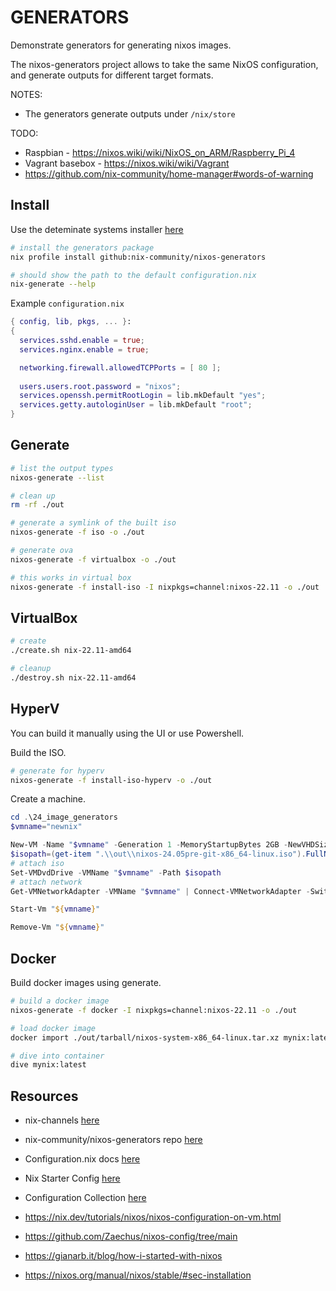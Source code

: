 # GENERATORS

Demonstrate generators for generating nixos images.  

The nixos-generators project allows to take the same NixOS configuration, and generate outputs for different target formats.  

NOTES:

* The generators generate outputs under `/nix/store`

TODO:

* Raspbian - https://nixos.wiki/wiki/NixOS_on_ARM/Raspberry_Pi_4
* Vagrant basebox - https://nixos.wiki/wiki/Vagrant
* https://github.com/nix-community/home-manager#words-of-warning

## Install

Use the deteminate systems installer [here](../15_determinate_install/README.md)  

```sh
# install the generators package
nix profile install github:nix-community/nixos-generators

# should show the path to the default configuration.nix
nix-generate --help
```

Example `configuration.nix`  

```nix
{ config, lib, pkgs, ... }:
{
  services.sshd.enable = true;
  services.nginx.enable = true;

  networking.firewall.allowedTCPPorts = [ 80 ];
  
  users.users.root.password = "nixos";
  services.openssh.permitRootLogin = lib.mkDefault "yes";
  services.getty.autologinUser = lib.mkDefault "root";
}
```

## Generate

```sh
# list the output types
nixos-generate --list 

# clean up 
rm -rf ./out

# generate a symlink of the built iso
nixos-generate -f iso -o ./out

# generate ova
nixos-generate -f virtualbox -o ./out

# this works in virtual box
nixos-generate -f install-iso -I nixpkgs=channel:nixos-22.11 -o ./out
```

## VirtualBox

```sh
# create
./create.sh nix-22.11-amd64

# cleanup
./destroy.sh nix-22.11-amd64 
```

## HyperV

You can build it manually using the UI or use Powershell.  

Build the ISO.  

```sh
# generate for hyperv
nixos-generate -f install-iso-hyperv -o ./out
```

Create a machine.  

```powershell
cd .\24_image_generators
$vmname="newnix"

New-VM -Name "$vmname" -Generation 1 -MemoryStartupBytes 2GB -NewVHDSizeBytes 10GB -BootDevice CD -NewVHDPath (".\out\" + $vmname + ".vhdx")
$isopath=(get-item ".\\out\\nixos-24.05pre-git-x86_64-linux.iso").FullName
# attach iso
Set-VMDvdDrive -VMName "$vmname" -Path $isopath 
# attach network
Get-VMNetworkAdapter -VMName "$vmname" | Connect-VMNetworkAdapter -SwitchName "Default Switch"

Start-Vm "${vmname}"

Remove-Vm "${vmname}"
```

## Docker

Build docker images using generate.  

```sh
# build a docker image
nixos-generate -f docker -I nixpkgs=channel:nixos-22.11 -o ./out

# load docker image
docker import ./out/tarball/nixos-system-x86_64-linux.tar.xz mynix:latest

# dive into container
dive mynix:latest       
```

## Resources

* nix-channels [here](https://channels.nixos.org/)  
* nix-community/nixos-generators repo [here](https://github.com/nix-community/nixos-generators)  
* Configuration.nix docs [here](https://nixos.org/manual/nixos/stable/index.html#sec-configuration-syntax)  
* Nix Starter Config [here](https://github.com/Misterio77/nix-starter-configs)
* Configuration Collection [here](https://nixos.wiki/wiki/Configuration_Collection)


* https://nix.dev/tutorials/nixos/nixos-configuration-on-vm.html
* https://github.com/Zaechus/nixos-config/tree/main
* https://gianarb.it/blog/how-i-started-with-nixos
* https://nixos.org/manual/nixos/stable/#sec-installation
